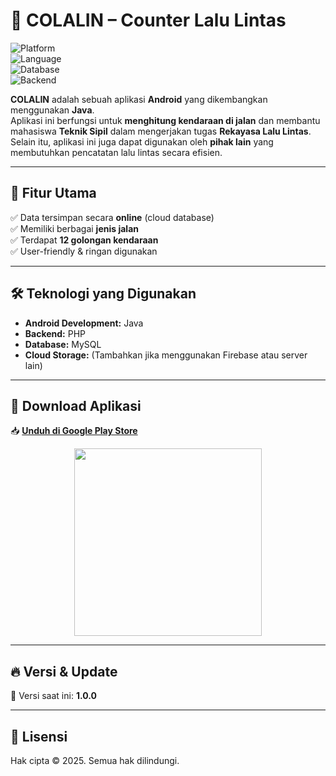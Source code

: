 # 🚗 COLALIN – Counter Lalu Lintas  

![Platform](https://img.shields.io/badge/Platform-Android-green)  
![Language](https://img.shields.io/badge/Java-ED8B00?logo=java&logoColor=white)  
![Database](https://img.shields.io/badge/MySQL-4479A1?logo=mysql&logoColor=white)  
![Backend](https://img.shields.io/badge/PHP-777BB4?logo=php&logoColor=white)  

**COLALIN** adalah sebuah aplikasi **Android** yang dikembangkan menggunakan **Java**.  
Aplikasi ini berfungsi untuk **menghitung kendaraan di jalan** dan membantu mahasiswa **Teknik Sipil** dalam mengerjakan tugas **Rekayasa Lalu Lintas**.  
Selain itu, aplikasi ini juga dapat digunakan oleh **pihak lain** yang membutuhkan pencatatan lalu lintas secara efisien.  

---

## 🚀 **Fitur Utama**  
✅ Data tersimpan secara **online** (cloud database)  
✅ Memiliki berbagai **jenis jalan**  
✅ Terdapat **12 golongan kendaraan**  
✅ User-friendly & ringan digunakan  

---

## 🛠️ **Teknologi yang Digunakan**  
- **Android Development:** Java  
- **Backend:** PHP  
- **Database:** MySQL  
- **Cloud Storage:** (Tambahkan jika menggunakan Firebase atau server lain)  

---

## 📲 **Download Aplikasi**  
📥 **[Unduh di Google Play Store](https://play.google.com/store/apps/details?id=com.belajar.colalin)**  

<p align="center">
  <img src="https://user-images.githubusercontent.com/83405871/216775061-9345f60a-9a91-4392-beb7-01d99281d3ce.jpg" width="300"/>
</p>  

---

## 🔥 **Versi & Update**  
📌 Versi saat ini: **1.0.0**  

---

## 📝 **Lisensi**  
Hak cipta © 2025. Semua hak dilindungi.
